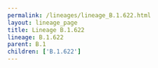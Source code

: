 ```yaml
---
permalink: /lineages/lineage_B.1.622.html
layout: lineage_page
title: Lineage B.1.622
lineage: B.1.622
parent: B.1
children: ['B.1.622']
---
```

